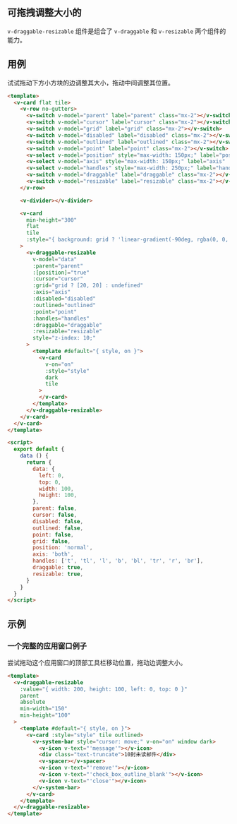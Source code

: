 ## 可拖拽调整大小的

`v-draggable-resizable` 组件是组合了 `v-draggable` 和 `v-resizable` 两个组件的能力。

## 用例

试试拖动下方小方块的边调整其大小，拖动中间调整其位置。

<v-code-card url="/components/examples/draggable-resizable/usage.vue">

<examples-draggable-resizable-usage></examples-draggable-resizable-usage>

<div slot="template">

```html
<template>
  <v-card flat tile>
    <v-row no-gutters>
      <v-switch v-model="parent" label="parent" class="mx-2"></v-switch>
      <v-switch v-model="cursor" label="cursor" class="mx-2"></v-switch>
      <v-switch v-model="grid" label="grid" class="mx-2"></v-switch>
      <v-switch v-model="disabled" label="disabled" class="mx-2"></v-switch>
      <v-switch v-model="outlined" label="outlined" class="mx-2"></v-switch>
      <v-switch v-model="point" label="point" class="mx-2"></v-switch>
      <v-select v-model="position" style="max-width: 150px;" label="position" :items="['normal', 'absolute', 'fixed']" outlined dense class="mt-4 mx-2"></v-select>
      <v-select v-model="axis" style="max-width: 150px;" label="axis" :items="['both', 'x', 'y']" outlined dense class="mt-4 mx-2"></v-select>
      <v-select v-model="handles" style="max-width: 250px;" label="handles" :items="['t', 'tl', 'l', 'b', 'bl', 'tr', 'r', 'br']" outlined dense class="mt-4 mx-2" attach multiple></v-select>
      <v-switch v-model="draggable" label="draggable" class="mx-2"></v-switch>
      <v-switch v-model="resizable" label="resizable" class="mx-2"></v-switch>
    </v-row>

    <v-divider></v-divider>

    <v-card
      min-height="300"
      flat
      tile
      :style="{ background: grid ? 'linear-gradient(-90deg, rgba(0, 0, 0, 0.1) 1px, transparent 1px) 0% 0% / 20px 20px, linear-gradient(rgba(0, 0, 0, 0.1) 1px, transparent 1px) 0% 0% / 20px 20px' : '' }"
    >
      <v-draggable-resizable
        v-model="data"
        :parent="parent"
        :[position]="true"
        :cursor="cursor"
        :grid="grid ? [20, 20] : undefined"
        :axis="axis"
        :disabled="disabled"
        :outlined="outlined"
        :point="point"
        :handles="handles"
        :draggable="draggable"
        :resizable="resizable"
        style="z-index: 10;"
      >
        <template #default="{ style, on }">
          <v-card
            v-on="on"
            :style="style"
            dark
            tile
          >
          </v-card>
        </template>
      </v-draggable-resizable>
    </v-card>
  </v-card>
</template>
```  
  
</div>

<div slot="script">

```html
<script>
  export default {
    data () {
      return {
        data: {
          left: 0,
          top: 0,
          width: 100,
          height: 100,
        },
        parent: false,
        cursor: false,
        disabled: false,
        outlined: false,
        point: false,
        grid: false,
        position: 'normal',
        axis: 'both',
        handles: ['t', 'tl', 'l', 'b', 'bl', 'tr', 'r', 'br'],
        draggable: true,
        resizable: true,
      }
    }
  }
</script>
```  

</div>
</v-code-card>

## 示例

### 一个完整的应用窗口例子

尝试拖动这个应用窗口的顶部工具栏移动位置，拖动边调整大小。

<v-code-card height="300" url="/components/examples/draggable-resizable/panel.vue">

<examples-draggable-resizable-panel></examples-draggable-resizable-panel>

<div slot="template">

```html
<template>
  <v-draggable-resizable
    :value="{ width: 200, height: 100, left: 0, top: 0 }"
    parent
    absolute
    min-width="150"
    min-height="100"
  >
    <template #default="{ style, on }">
      <v-card :style="style" tile outlined>
        <v-system-bar style="cursor: move;" v-on="on" window dark>
          <v-icon v-text="'message'"></v-icon>
          <div class="text-truncate">10封未读邮件</div>
          <v-spacer></v-spacer>
          <v-icon v-text="'remove'"></v-icon>
          <v-icon v-text="'check_box_outline_blank'"></v-icon>
          <v-icon v-text="'close'"></v-icon>
        </v-system-bar>
      </v-card>
    </template>
  </v-draggable-resizable>
</template>
```  
  
</div>

</v-code-card>